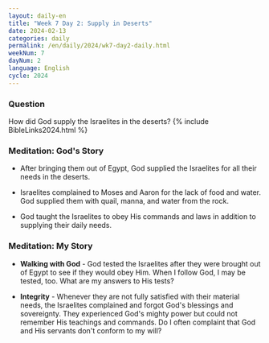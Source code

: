 ```yaml
---
layout: daily-en
title: "Week 7 Day 2: Supply in Deserts"
date: 2024-02-13
categories: daily
permalink: /en/daily/2024/wk7-day2-daily.html
weekNum: 7
dayNum: 2
language: English
cycle: 2024
---
```

### Question     
How did God supply the Israelites in the deserts?
{% include BibleLinks2024.html %} 

### Meditation: God's Story   
+ After bringing them out of Egypt, God supplied the Israelites for all their needs in the deserts. 

+ Israelites complained to Moses and Aaron for the lack of food and water. God supplied them with quail, manna, and water from the rock. 

+ God taught the Israelites to obey His commands and laws in addition to supplying their daily needs. 

### Meditation: My Story   
+ **Walking with God** - God tested the Israelites after they were brought out of Egypt to see if they would obey Him. When I follow God, I may be tested, too. What are my answers to His tests? 

+ **Integrity** - Whenever they are not fully satisfied with their material needs, the Israelites complained and forgot God's blessings and sovereignty. They experienced God's mighty power but could not remember His teachings and commands. Do I often complaint that God and His servants don't conform to my will? 
